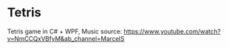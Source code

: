 # Tetris
Tetris game in C# + WPF, 
Music source: https://www.youtube.com/watch?v=NmCCQxVBfyM&ab_channel=MarcelS
